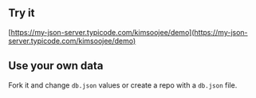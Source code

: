 ## Try it

[https://my-json-server.typicode.com/kimsoojee/demo](https://my-json-server.typicode.com/kimsoojee/demo)

## Use your own data

Fork it and change `db.json` values or create a repo with a `db.json` file.
